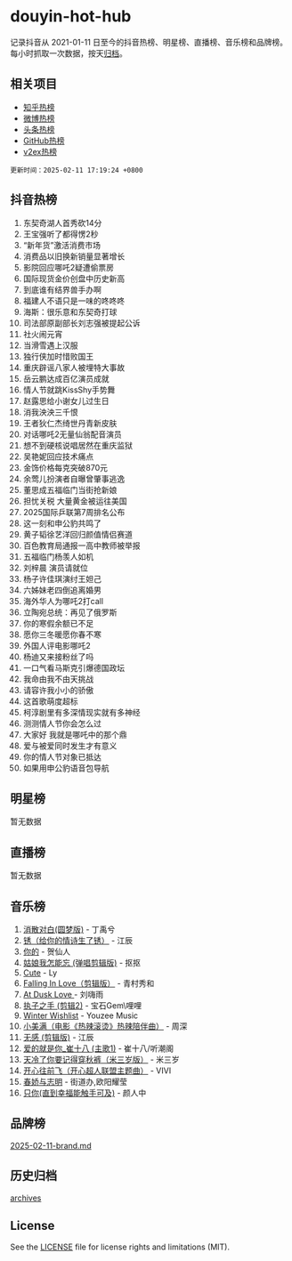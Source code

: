 # douyin-hot-hub

记录抖音从 2021-01-11 日至今的抖音热榜、明星榜、直播榜、音乐榜和品牌榜。每小时抓取一次数据，按天[归档](archives)。

## 相关项目

- [知乎热榜](https://github.com/lonnyzhang423/zhihu-hot-hub)
- [微博热榜](https://github.com/lonnyzhang423/weibo-hot-hub)
- [头条热榜](https://github.com/lonnyzhang423/toutiao-hot-hub)
- [GitHub热榜](https://github.com/lonnyzhang423/github-hot-hub)
- [v2ex热榜](https://github.com/lonnyzhang423/v2ex-hot-hub)


`更新时间：2025-02-11 17:19:24 +0800`

## 抖音热榜

1. 东契奇湖人首秀砍14分
1. 王宝强听了都得愣2秒
1. “新年货”激活消费市场
1. 消费品以旧换新销量显著增长
1. 影院回应哪吒2疑遭偷票房
1. 国际现货金价创盘中历史新高
1. 到底谁有结界兽手办啊
1. 福建人不语只是一味的咚咚咚
1. 海斯：很乐意和东契奇打球
1. 司法部原副部长刘志强被提起公诉
1. 社火闹元宵
1. 当滑雪遇上汉服
1. 独行侠加时惜败国王
1. 重庆辟谣八家人被埋特大事故
1. 岳云鹏达成百亿演员成就
1. 情人节就跳KissShy手势舞
1. 赵露思给小谢女儿过生日
1. 消我泱泱三千恨
1. 王者狄仁杰绮世丹青新皮肤
1. 对话哪吒2无量仙翁配音演员
1. 想不到硬核说唱居然在重庆监狱
1. 吴艳妮回应技术痛点
1. 金饰价格每克突破870元
1. 余莺儿扮演者自曝曾肇事逃逸
1. 董思成五福临门当街抢新娘
1. 担忧关税 大量黄金被运往美国
1. 2025国际乒联第7周排名公布
1. 这一刻和申公豹共鸣了
1. 黄子韬徐艺洋回归颜值情侣赛道
1. 百色教育局通报一高中教师被举报
1. 五福临门杨羡人如机
1. 刘梓晨 演员请就位
1. 杨子许佳琪演纣王妲己
1. 六姊妹老四倒追离婚男
1. 海外华人为哪吒2打call
1. 立陶宛总统：再见了俄罗斯
1. 你的寒假余额已不足
1. 愿你三冬暖愿你春不寒
1. 外国人评电影哪吒2
1. 杨迪又来接粉丝了吗
1. 一口气看马斯克引爆德国政坛
1. 我命由我不由天挑战
1. 请容许我小小的骄傲
1. 这首歌萌度超标
1. 柯淳剧里有多深情现实就有多神经
1. 测测情人节你会怎么过
1. 大家好 我就是哪吒中的那个鼎
1. 爱与被爱同时发生才有意义
1. 你的情人节对象已抵达
1. 如果用申公豹语音包导航

## 明星榜

暂无数据

## 直播榜

暂无数据

## 音乐榜

1. [消散对白(圆梦版)](https://sf5-hl-cdn-tos.douyinstatic.com/obj/tos-cn-ve-2774/og4jB5I5IizzoZVAAAzWgBMAsMDWoArfwBOiFs) - 丁禹兮
1. [锈（给你的情诗生了锈）](https://sf5-hl-cdn-tos.douyinstatic.com/obj/tos-cn-ve-2774/o8a1PBtVqIYbPEGK6e5A4egedVMdm3fCIz6bbE) - 江辰
1. [你的](https://sf5-hl-cdn-tos.douyinstatic.com/obj/tos-cn-ve-2774/oYuIeKf42jB7sEV6B2upMdpYAgfrQWj0FeRegh) - 贺仙人
1. [姑娘我怎能忘 (弹唱剪辑版)](https://sf5-hl-cdn-tos.douyinstatic.com/obj/tos-cn-ve-2774/okamwrBGEMz6illuEofAsMV4yzF5tVWbBiA5AI) - 抠抠
1. [Cute](https://sf5-hl-cdn-tos.douyinstatic.com/obj/tos-cn-ve-2774/o4IbIzHWKAAB4wsS5qMBRiiAlEBGTpQRNfFvuo) - Ly
1. [Falling In Love（剪辑版）](https://sf6-cdn-tos.douyinstatic.com/obj/tos-cn-ve-2774/o8ajpA8zzgBPahbBIO8AcKGBLJezFCRd1wfP9f) - 青村秀和
1. [ At Dusk  Love ](https://sf5-hl-cdn-tos.douyinstatic.com/obj/tos-cn-ve-2774/o8CrpCf5CaYgI4ZrtQgMQAFEfuGqNnRSDQAPBc) - 刘嗨雨
1. [执子之手 (剪辑2)](https://sf5-hl-cdn-tos.douyinstatic.com/obj/tos-cn-ve-2774/oUoZLQjCc31XzqsBnBQUNgeKtYPBcgbFDwtfcu) - 宝石Gem\哩哩
1. [Winter Wishlist](https://sf5-hl-cdn-tos.douyinstatic.com/obj/tos-cn-ve-2774/oIIgUOeamCFCVAzxN6MFRLIBlLGpUqQxeeHrLE) - Youzee Music
1. [小美满（电影《热辣滚烫》热辣陪伴曲）](https://sf5-hl-cdn-tos.douyinstatic.com/obj/tos-cn-ve-2774/o0GAn2lSgfZIDUgtevCGDQYnFg4CwnrBaxbTZL) - 周深
1. [无感 (剪辑版)](https://sf5-hl-cdn-tos.douyinstatic.com/obj/tos-cn-ve-2774/o0eIsUzJBDlQaQFC5OFlgbMEZC1TFYBftOBn6p) - 江辰
1. [爱的就是你_崔十八 (主歌1)](https://sf5-hl-cdn-tos.douyinstatic.com/obj/tos-cn-ve-2774/oI5BO5DhFZ6UTcNCnZaOCBLtZ7WIMQGfgnXf5E) - 崔十八/听潮阁
1. [天冷了你要记得穿秋裤（米三岁版）](https://sf5-hl-cdn-tos.douyinstatic.com/obj/tos-cn-ve-2774/oQlIwVIDWiZ6BQilAorS7MA0AgCkQDvcZAdm1) - 米三岁
1. [开心往前飞（开心超人联盟主题曲）](https://sf5-hl-cdn-tos.douyinstatic.com/obj/tos-cn-ve-2774/9d8fb7c82cf1421fb93a9fe925275e0a) - VIVI
1. [春娇与志明](https://sf5-hl-cdn-tos.douyinstatic.com/obj/tos-cn-ve-2774/e530d8fceb7044b39707d7f9ff54add1) - 街道办,欧阳耀莹
1. [只你(直到幸福能触手可及)](https://sf5-hl-cdn-tos.douyinstatic.com/obj/tos-cn-ve-2774/o0lBkRDzFTeaVSUz3ZZSCBVtZ5DIMQGfgmEAuE) - 颜人中

## 品牌榜

[2025-02-11-brand.md](archives/2025-02-11-brand.md)

## 历史归档

[archives](archives)

## License

See the [LICENSE](LICENSE) file for license rights and limitations (MIT).
